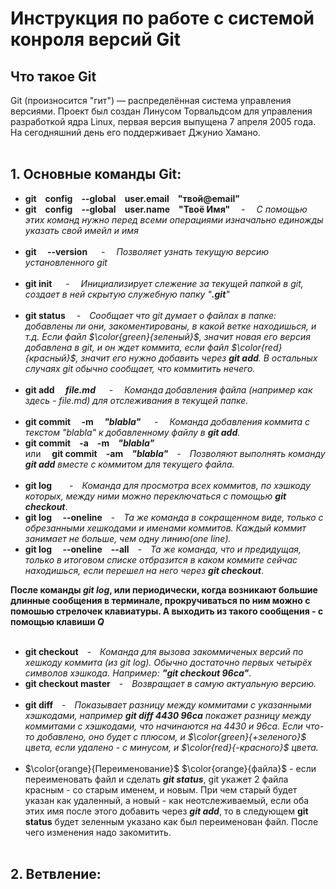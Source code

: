 # **Инструкция по работе с системой конроля версий Git**

## Что такое Git
Git (произносится "гит") — распределённая система управления версиями. Проект был создан Линусом Торвальдсом для управления разработкой ядра Linux, первая версия выпущена 7 апреля 2005 года. На сегодняшний день его поддерживает Джунио Хамано.
<br><br>
## __1. Основные команды Git:__
* **git&emsp;config&emsp;--global&emsp;user.email&emsp;"твой@email"**
* **git&emsp;config&emsp;--global&emsp;user.name&emsp;"Твоё Имя"**&emsp; - &emsp;_С помощью этих команд нужно перед всеми операциями изначально единожды указать свой имейл и имя_
<br><br>
* **git&emsp; --version**
&emsp; - &emsp;_Позволяет узнать текущую версию установленного git_
<br><br>
* **git init**
&emsp; - &emsp;_Инициализирует слежение за текущей папкой в git, создает в ней скрытую служебную папку "**.git**"_
<br><br>
* **git status**
&emsp;-&emsp;_Сообщает что git думает о файлах в папке: добавлены ли они, закоментированы, в какой ветке находишься, и т.д. Если файл $\color{green}{зеленый}$, значит новая его версия добавлена в git, и он ждет коммита, если файл $\color{red}{красный}$, значит его нужно добавить через **git add**. В остальных случаях git обычно сообщает, что коммитить нечего._
<br><br>
* **git add&emsp; *file.md***
&emsp; - &emsp;_Команда добавления файла (например как здесь - file.md) для отслеживания в текущей папке._
<br><br>
* **git commit&emsp; -m&emsp; *"blabla"***
&emsp; - &emsp;_Команда добавления коммита с текстом "blabla" к добавленному файлу в **git add**._
* **git commit&emsp;-a&emsp;-m&emsp;*"blabla"***&emsp; <br>или&emsp; **git commit&emsp;-am&emsp;*"blabla"***&emsp;-&emsp;_Позволяют выполнять команду **git add** вместе с коммитом для текущего файла._ 
<br><br>
* **git log&emsp;**&emsp;-&emsp;_Команда для просмотра всех коммитов, по хэшкоду которых, между ними можно переключаться с помощью **git checkout**_.
* **git log&emsp; --oneline**&emsp;-&emsp;_Та же команда в сокращенном виде, только с обрезанными хешкодами и именами коммитов. Каждый коммит занимает не больше, чем одну линию(one line)._
* **git log&emsp; --oneline&emsp;--all**&emsp;-&emsp;_Та же команда, что и предидущая, только в итоговом списке отбразится в каком коммите сейчас находишься, если перешел на него через **git checkout**_.

**После команды _git log_, или периодически, когда возникают большие длинные сообщения в терминале, прокручиваться по ним можно с помошью стрелочек клавиатуры. А выходить из такого сообщения - с помощью клавиши _Q_**
<br><br>
* **git checkout**&emsp;-&emsp;_Команда для вызова закоммиченых версий по хешкоду коммита (из git log). Обычно достаточно первых четырёх символов хэшкода. Например: **"git checkout 96ca"**_.
* **git checkout master**&emsp;-&emsp;_Возвращает в самую актуальную версию._
<br><br>
* **git diff**&emsp;-&emsp;_Показывает разницу между коммитами с указанными хэшкодами, например **git diff 4430 96ca** покажет разницу между коммитами с хэшкодами, что начинаются на 4430 и 96ca. Если что-то добавлено, оно будет с плюсом, и $\color{green}{+зеленого}$ цвета, если удалено - с минусом, и $\color{red}{-красного}$ цвета._
<br><br>
* $\color{orange}{Переименование}$ $\color{orange}{файла}$ - если переименовать файл и сделать __*git status*__, git укажет 2 файла красным - со старым именем, и новым. При чем старый будет указан как удаленный, а новый - как неотслеживаемый, если оба этих имя после этого добавить через __*git add*__, то в следующем __git status__ будет зеленным указано как был переименован файл. После чего изменения надо закомитить.
<br><br>
## __2. Ветвление:__
